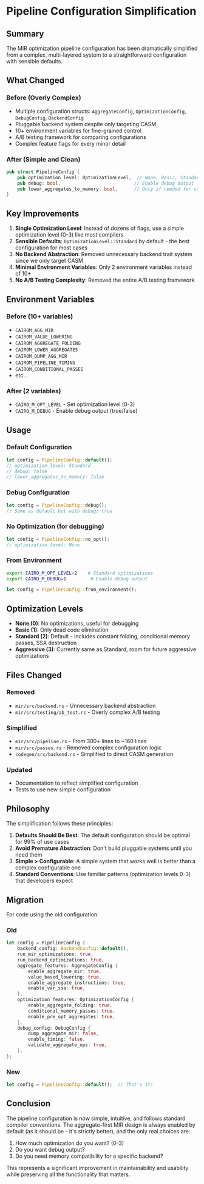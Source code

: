 # Pipeline Configuration Simplification

## Summary

The MIR optimization pipeline configuration has been dramatically simplified
from a complex, multi-layered system to a straightforward configuration with
sensible defaults.

## What Changed

### Before (Overly Complex)

- Multiple configuration structs: `AggregateConfig`, `OptimizationConfig`,
  `DebugConfig`, `BackendConfig`
- Pluggable backend system despite only targeting CASM
- 10+ environment variables for fine-grained control
- A/B testing framework for comparing configurations
- Complex feature flags for every minor detail

### After (Simple and Clean)

```rust
pub struct PipelineConfig {
    pub optimization_level: OptimizationLevel,  // None, Basic, Standard, Aggressive
    pub debug: bool,                           // Enable debug output
    pub lower_aggregates_to_memory: bool,      // Only if needed for compatibility
}
```

## Key Improvements

1. **Single Optimization Level**: Instead of dozens of flags, use a simple
   optimization level (0-3) like most compilers
2. **Sensible Defaults**: `OptimizationLevel::Standard` by default - the best
   configuration for most cases
3. **No Backend Abstraction**: Removed unnecessary backend trait system since we
   only target CASM
4. **Minimal Environment Variables**: Only 2 environment variables instead of
   10+
5. **No A/B Testing Complexity**: Removed the entire A/B testing framework

## Environment Variables

### Before (10+ variables)

- `CAIROM_AGG_MIR`
- `CAIROM_VALUE_LOWERING`
- `CAIROM_AGGREGATE_FOLDING`
- `CAIROM_LOWER_AGGREGATES`
- `CAIROM_DUMP_AGG_MIR`
- `CAIROM_PIPELINE_TIMING`
- `CAIROM_CONDITIONAL_PASSES`
- etc...

### After (2 variables)

- `CAIRO_M_OPT_LEVEL` - Set optimization level (0-3)
- `CAIRO_M_DEBUG` - Enable debug output (true/false)

## Usage

### Default Configuration

```rust
let config = PipelineConfig::default();
// optimization_level: Standard
// debug: false
// lower_aggregates_to_memory: false
```

### Debug Configuration

```rust
let config = PipelineConfig::debug();
// Same as default but with debug: true
```

### No Optimization (for debugging)

```rust
let config = PipelineConfig::no_opt();
// optimization_level: None
```

### From Environment

```bash
export CAIRO_M_OPT_LEVEL=2    # Standard optimizations
export CAIRO_M_DEBUG=1         # Enable debug output
```

```rust
let config = PipelineConfig::from_environment();
```

## Optimization Levels

- **None (0)**: No optimizations, useful for debugging
- **Basic (1)**: Only dead code elimination
- **Standard (2)**: Default - includes constant folding, conditional memory
  passes, SSA destruction
- **Aggressive (3)**: Currently same as Standard, room for future aggressive
  optimizations

## Files Changed

### Removed

- `mir/src/backend.rs` - Unnecessary backend abstraction
- `mir/src/testing/ab_test.rs` - Overly complex A/B testing

### Simplified

- `mir/src/pipeline.rs` - From 300+ lines to ~160 lines
- `mir/src/passes.rs` - Removed complex configuration logic
- `codegen/src/backend.rs` - Simplified to direct CASM generation

### Updated

- Documentation to reflect simplified configuration
- Tests to use new simple configuration

## Philosophy

The simplification follows these principles:

1. **Defaults Should Be Best**: The default configuration should be optimal for
   99% of use cases
2. **Avoid Premature Abstraction**: Don't build pluggable systems until you need
   them
3. **Simple > Configurable**: A simple system that works well is better than a
   complex configurable one
4. **Standard Conventions**: Use familiar patterns (optimization levels 0-3)
   that developers expect

## Migration

For code using the old configuration:

### Old

```rust
let config = PipelineConfig {
    backend_config: BackendConfig::default(),
    run_mir_optimizations: true,
    run_backend_optimizations: true,
    aggregate_features: AggregateConfig {
        enable_aggregate_mir: true,
        value_based_lowering: true,
        enable_aggregate_instructions: true,
        enable_var_ssa: true,
    },
    optimization_features: OptimizationConfig {
        enable_aggregate_folding: true,
        conditional_memory_passes: true,
        enable_pre_opt_aggregates: true,
    },
    debug_config: DebugConfig {
        dump_aggregate_mir: false,
        enable_timing: false,
        validate_aggregate_ops: true,
    },
};
```

### New

```rust
let config = PipelineConfig::default();  // That's it!
```

## Conclusion

The pipeline configuration is now simple, intuitive, and follows standard
compiler conventions. The aggregate-first MIR design is always enabled by
default (as it should be - it's strictly better), and the only real choices are:

1. How much optimization do you want? (0-3)
2. Do you want debug output?
3. Do you need memory compatibility for a specific backend?

This represents a significant improvement in maintainability and usability while
preserving all the functionality that matters.
